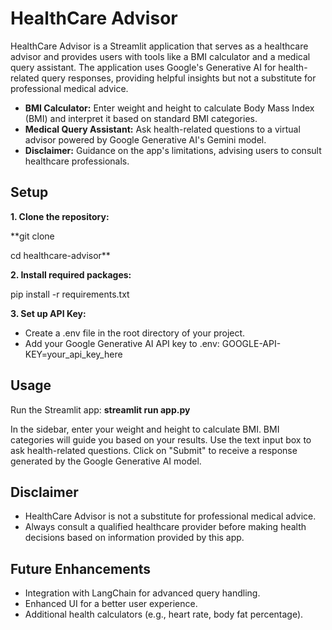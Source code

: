 # HealthCare Advisor
HealthCare Advisor is a Streamlit application that serves as a healthcare advisor and provides users with tools like a BMI calculator and a medical query assistant. The application uses Google's Generative AI for health-related query responses, providing helpful insights but not a substitute for professional medical advice.

* **BMI Calculator:** Enter weight and height to calculate Body Mass Index (BMI) and interpret it based on standard BMI categories.
* **Medical Query Assistant:** Ask health-related questions to a virtual advisor powered by Google Generative AI's Gemini model.
* **Disclaimer:** Guidance on the app's limitations, advising users to consult healthcare professionals.
## Setup
**1. Clone the repository:**

**git clone <repository-url>

cd healthcare-advisor**

**2. Install required packages:**

pip install -r requirements.txt

**3. Set up API Key:**

* Create a .env file in the root directory of your project.
* Add your Google Generative AI API key to .env:
  GOOGLE-API-KEY=your_api_key_here

## Usage
Run the Streamlit app: **streamlit run app.py**

In the sidebar, enter your weight and height to calculate BMI. BMI categories will guide you based on your results.
Use the text input box to ask health-related questions. Click on "Submit" to receive a response generated by the Google Generative AI model.

## Disclaimer
* HealthCare Advisor is not a substitute for professional medical advice.
* Always consult a qualified healthcare provider before making health decisions based on information provided by this app.

## Future Enhancements
* Integration with LangChain for advanced query handling.
* Enhanced UI for a better user experience.
* Additional health calculators (e.g., heart rate, body fat percentage).

